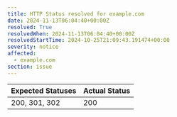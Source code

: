 ```yaml
---
title: HTTP Status resolved for example.com
date: 2024-11-13T06:04:40+00:00Z
resolved: True
resolvedWhen: 2024-11-13T06:04:40+00:00Z
resolvedStartTime: 2024-10-25T21:09:43.191474+00:00
severity: notice
affected:
  - example.com
section: issue
---
```


| Expected Statuses | Actual Status  |
|-------------------|----------------|
| 200, 301, 302 | 200 |
